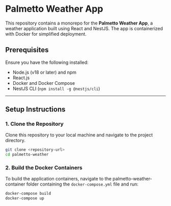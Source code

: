 # Palmetto Weather App

This repository contains a monorepo for the **Palmetto Weather App**, a weather application built using React and NestJS. The app is containerized with Docker for simplified deployment.

## Prerequisites

Ensure you have the following installed:
- Node.js (v18 or later) and npm
- React.js
- Docker and Docker Compose
- NestJS CLI (`npm install -g @nestjs/cli`)

---

## Setup Instructions

### 1. Clone the Repository
Clone this repository to your local machine and navigate to the project directory.

```bash
git clone <repository-url>
cd palmetto-weather

```
### 2. Build the Docker Containers

To build the application containers, navigate to the palmetto-weather-container folder containing the `docker-compose.yml` file and run:

```bash
docker-compose build
docker-compose up




